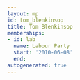 ```yaml
---
layout: mp
id: tom_blenkinsop
title: Tom Blenkinsop
memberships:
- id: lab
  name: Labour Party
  start: '2010-06-08'
  end: 
autogenerated: true
---
```

